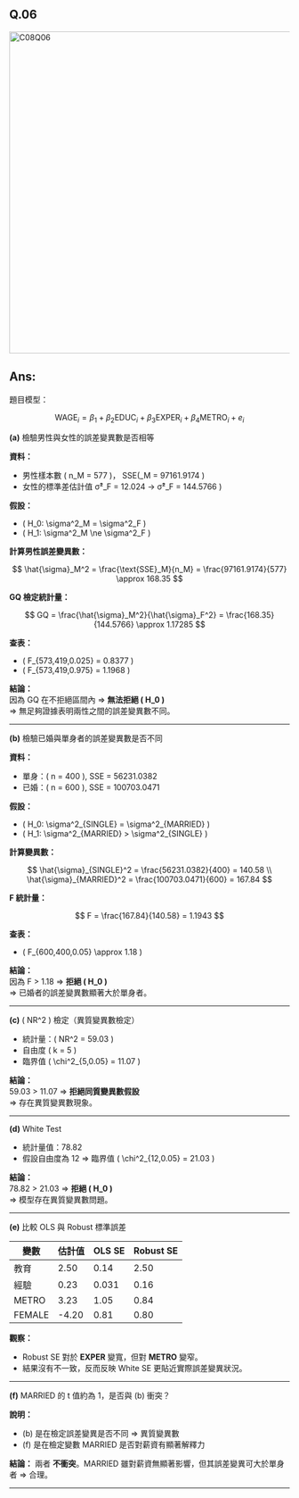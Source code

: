 ## Q.06

<img width="577" alt="C08Q06" src="https://github.com/user-attachments/assets/7485f4a2-a866-415a-8cb8-f25567a9586a" />


## Ans:

題目模型：

$$
\text{WAGE}_i = \beta_1 + \beta_2 \text{EDUC}_i + \beta_3 \text{EXPER}_i + \beta_4 \text{METRO}_i + e_i
$$


**(a)** 檢驗男性與女性的誤差變異數是否相等

**資料：**
- 男性樣本數 \( n_M = 577 \)， SSE\(_M = 97161.9174 \)
- 女性的標準差估計值 σ̂²_F = 12.024 → σ̂²_F = 144.5766 \)

**假設：**
- \( H_0: \sigma^2_M = \sigma^2_F \)
- \( H_1: \sigma^2_M \ne \sigma^2_F \)

**計算男性誤差變異數：**

$$
\hat{\sigma}_M^2 = \frac{\text{SSE}_M}{n_M} = \frac{97161.9174}{577} \approx 168.35
$$

**GQ 檢定統計量：**

$$
GQ = \frac{\hat{\sigma}_M^2}{\hat{\sigma}_F^2} = \frac{168.35}{144.5766} \approx 1.17285
$$

**查表：**  
- \( F_{573,419,0.025} = 0.8377 \)  
- \( F_{573,419,0.975} = 1.1968 \)

**結論：**  
因為 GQ 在不拒絕區間內 ⇒ **無法拒絕 \( H_0 \)**  
=> 無足夠證據表明兩性之間的誤差變異數不同。

---

**(b)** 檢驗已婚與單身者的誤差變異數是否不同

**資料：**
- 單身：\( n = 400 \), SSE = 56231.0382
- 已婚：\( n = 600 \), SSE = 100703.0471

**假設：**
- \( H_0: \sigma^2_{SINGLE} = \sigma^2_{MARRIED} \)
- \( H_1: \sigma^2_{MARRIED} > \sigma^2_{SINGLE} \)

**計算變異數：**

$$
\hat{\sigma}_{SINGLE}^2 = \frac{56231.0382}{400} = 140.58 \\
\hat{\sigma}_{MARRIED}^2 = \frac{100703.0471}{600} = 167.84
$$

**F 統計量：**

$$
F = \frac{167.84}{140.58} = 1.1943
$$

**查表：**  
- \( F_{600,400,0.05} \approx 1.18 \)

**結論：**  
因為 F > 1.18 ⇒ **拒絕 \( H_0 \)**  
=> 已婚者的誤差變異數顯著大於單身者。

---

**(c)** \( NR^2 \) 檢定（異質變異數檢定）

- 統計量：\( NR^2 = 59.03 \)
- 自由度 \( k = 5 \)
- 臨界值 \( \chi^2_{5,0.05} = 11.07 \)

**結論：**  
59.03 > 11.07 ⇒ **拒絕同質變異數假設**  
=> 存在異質變異數現象。

---

**(d)** White Test

- 統計量值：78.82
- 假設自由度為 12 ⇒ 臨界值 \( \chi^2_{12,0.05} = 21.03 \)

**結論：**  
78.82 > 21.03 ⇒ **拒絕 \( H_0 \)**  
=> 模型存在異質變異數問題。

---

**(e)** 比較 OLS 與 Robust 標準誤差

| 變數     | 估計值 | OLS SE | Robust SE |
|----------|--------|--------|-----------|
| 教育     | 2.50   | 0.14   | 2.50      |
| 經驗     | 0.23   | 0.031  | 0.16      |
| METRO    | 3.23   | 1.05   | 0.84      |
| FEMALE   | -4.20  | 0.81   | 0.80      |

**觀察：**
- Robust SE 對於 **EXPER** 變寬，但對 **METRO** 變窄。
- 結果沒有不一致，反而反映 White SE 更貼近實際誤差變異狀況。

---

**(f)** MARRIED 的 t 值約為 1，是否與 (b) 衝突？

**說明：**
- (b) 是在檢定誤差變異是否不同 ⇒ 異質變異數
- (f) 是在檢定變數 MARRIED 是否對薪資有顯著解釋力

**結論：**
兩者 **不衝突**。MARRIED 雖對薪資無顯著影響，但其誤差變異可大於單身者 ⇒ 合理。




---





